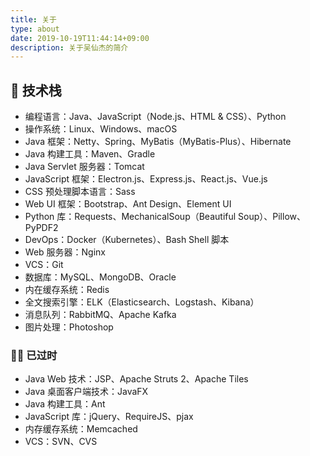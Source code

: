 ```yaml
---
title: 关于
type: about
date: 2019-10-19T11:44:14+09:00
description: 关于吴仙杰的简介
---
```


## 🧰 技术栈

- 编程语言：Java、JavaScript（Node.js、HTML & CSS）、Python
- 操作系统：Linux、Windows、macOS
- Java 框架：Netty、Spring、MyBatis（MyBatis-Plus）、Hibernate
- Java 构建工具：Maven、Gradle
- Java Servlet 服务器：Tomcat
- JavaScript 框架：Electron.js、Express.js、React.js、Vue.js
- CSS 预处理脚本语言：Sass
- Web UI 框架：Bootstrap、Ant Design、Element UI
- Python 库：Requests、MechanicalSoup（Beautiful Soup）、Pillow、PyPDF2
- DevOps：Docker（Kubernetes）、Bash Shell 脚本
- Web 服务器：Nginx
- VCS：Git
- 数据库：MySQL、MongoDB、Oracle
- 内在缓存系统：Redis
- 全文搜索引擎：ELK（Elasticsearch、Logstash、Kibana）
- 消息队列：RabbitMQ、Apache Kafka
- 图片处理：Photoshop

### 🙅🏻 已过时

- Java Web 技术：JSP、Apache Struts 2、Apache Tiles
- Java 桌面客户端技术：JavaFX
- Java 构建工具：Ant
- JavaScript 库：jQuery、RequireJS、pjax
- 内存缓存系统：Memcached
- VCS：SVN、CVS
